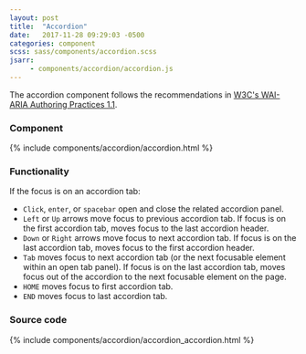 ```yaml
---
layout: post
title:  "Accordion"
date:   2017-11-28 09:29:03 -0500
categories: component
scss: sass/components/accordion.scss
jsarr:
     - components/accordion/accordion.js
---
```


The accordion component follows the recommendations in [W3C's WAI-ARIA Authoring Practices 1.1](https://www.w3.org/TR/wai-aria-practices/#accordion).

### Component
{% include components/accordion/accordion.html %}

### Functionality
If the focus is on an accordion tab:
- `Click`, `enter`, or `spacebar` open and close the related accordion panel.
- `Left` or `Up` arrows move focus to previous accordion tab.  If focus is on the first accordion tab, moves focus to the last accordion header.
- `Down` or `Right` arrows move focus to next accordion tab.  If focus is on the last accordion tab, moves focus to the first accordion header.
- `Tab` moves focus to next accordion tab (or the next focusable element within an open tab panel). If focus is on the last accordion tab, moves focus out of the accordion to the next focusable element on the page.
- `HOME` moves focus to first accordion tab.
- `END` moves focus to last accordion tab.

### Source code
{% include components/accordion/accordion_accordion.html %}



